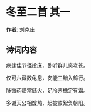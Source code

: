 # 冬至二首  其一

**作者**: 刘克庄

## 诗词内容

病逢佳节径投床，卧听群儿笑老苍。

仅可六藏数龟息，安能三黜入鹓行。

脉微药焙常储火，足冷茅檐定有霜。

多谢天公相煖热，起披败絮负朝阳。

